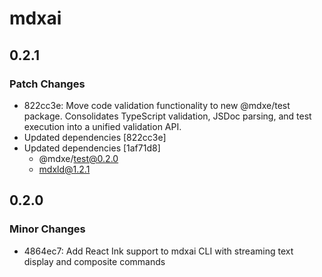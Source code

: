 # mdxai

## 0.2.1

### Patch Changes

- 822cc3e: Move code validation functionality to new @mdxe/test package. Consolidates TypeScript validation, JSDoc parsing, and test execution into a unified validation API.
- Updated dependencies [822cc3e]
- Updated dependencies [1af71d8]
  - @mdxe/test@0.2.0
  - mdxld@1.2.1

## 0.2.0

### Minor Changes

- 4864ec7: Add React Ink support to mdxai CLI with streaming text display and composite commands
